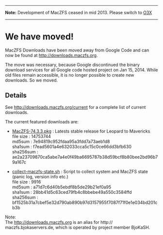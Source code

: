 
---

**Note:** Development of MacZFS ceased in mid 2013. Please switch to [O3X](https://openzfsonosx.org/)

---


# We have moved! #

MacZFS Downloads have been moved away from Google Code and can now be found at http://downloads.maczfs.org.

The move was necessary, because Google discontinued the binary download services for all Google code hosted project on Jan 15, 2014.  While old files remain accessible, it is no longer possible to create new downloads.  So we moved.


## Details ##

See http://downloads.maczfs.org/current for a complete list of current downloads.

The current featured downloads are:
  * [MacZFS-74.3.3.pkg](http://downloads.maczfs.org/detail=22) : Latests stable release for Leopard to Mavericks<br>file size : 14753744<br>md5sum    : 7e94819c952fdaa95a3fdd7a73aeb1d8<br>sha1sum   : f7ead5601a4e632033cca5c15c0ce66dd3bfb630<br>sha256sum : ae2a23709870ca5abe7a4e0f49ba6695787b38d59bcf8b80bee2bd96b79a167c<br>
<ul><li><a href='http://downloads.maczfs.org/detail=21'>collect-maczfs-state.sh</a> : Script to collect system and MacZFS state (panic log, version info etc.)<br>file size : 9916<br>md5sum : a71d7c6d40b5ebdf8b5de29b21ef0a95<br>sha1sum : 28bb41d5c63ced79fb4c8bbebe49a550c3584ffd<br>sha256sum : bf1525b31a7cbef5e32d790ab890b97d3157955f7087f71f0e1e034bd201cb3b</li></ul>


Note:<br>
The <a href='http://downloads.maczfs.org'>http://downloads.maczfs.org</a> is an alias for http:// maczfs.bjokaservers.de, which is operated by project member BjoKaSH.